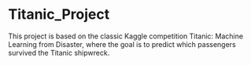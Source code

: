 # Titanic_Project
This project is based on the classic Kaggle competition Titanic: Machine Learning from Disaster, where the goal is to predict which passengers survived the Titanic shipwreck.
